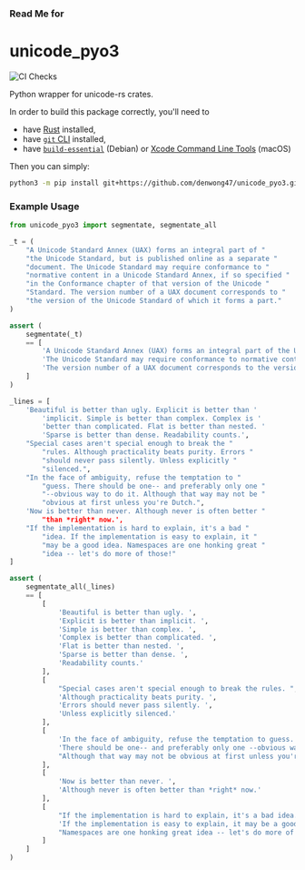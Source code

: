 ### Read Me for
# unicode_pyo3

![CI Checks](https://github.com/denwong47/unicode_pyo3/actions/workflows/CI.yml/badge.svg?branch=main)

Python wrapper for unicode-rs crates.

In order to build this package correctly, you'll need to

- have [Rust](https://www.rust-lang.org/learn/get-started) installed,
- have [`git` CLI](https://packages.debian.org/stable/git) installed,
- have [`build-essential`](https://packages.debian.org/sid/build-essential) (Debian) or
  [Xcode Command Line Tools](https://developer.apple.com/library/archive/technotes/tn2339/_index.html#//apple_ref/doc/uid/DTS40014588-CH1-WHAT_IS_THE_COMMAND_LINE_TOOLS_PACKAGE_)
  (macOS)

Then you can simply:

```sh
python3 -m pip install git+https://github.com/denwong47/unicode_pyo3.git
```

### Example Usage
```python
from unicode_pyo3 import segmentate, segmentate_all

_t = (
    "A Unicode Standard Annex (UAX) forms an integral part of "
    "the Unicode Standard, but is published online as a separate "
    "document. The Unicode Standard may require conformance to "
    "normative content in a Unicode Standard Annex, if so specified "
    "in the Conformance chapter of that version of the Unicode "
    "Standard. The version number of a UAX document corresponds to "
    "the version of the Unicode Standard of which it forms a part."
)

assert (
    segmentate(_t)
    == [
        'A Unicode Standard Annex (UAX) forms an integral part of the Unicode Standard, but is published online as a separate document. ',
        'The Unicode Standard may require conformance to normative content in a Unicode Standard Annex, if so specified in the Conformance chapter of that version of the Unicode Standard. ',
        'The version number of a UAX document corresponds to the version of the Unicode Standard of which it forms a part.'
    ]
)

_lines = [
    'Beautiful is better than ugly. Explicit is better than '
        'implicit. Simple is better than complex. Complex is '
        'better than complicated. Flat is better than nested. '
        'Sparse is better than dense. Readability counts.',
    "Special cases aren't special enough to break the "
        "rules. Although practicality beats purity. Errors "
        "should never pass silently. Unless explicitly "
        "silenced.",
    "In the face of ambiguity, refuse the temptation to "
        "guess. There should be one-- and preferably only one "
        "--obvious way to do it. Although that way may not be "
        "obvious at first unless you're Dutch.",
    'Now is better than never. Although never is often better "
        "than *right* now.',
    "If the implementation is hard to explain, it's a bad "
        "idea. If the implementation is easy to explain, it "
        "may be a good idea. Namespaces are one honking great "
        "idea -- let's do more of those!"
]

assert (
    segmentate_all(_lines)
    == [
        [
            'Beautiful is better than ugly. ',
            'Explicit is better than implicit. ',
            'Simple is better than complex. ',
            'Complex is better than complicated. ',
            'Flat is better than nested. ',
            'Sparse is better than dense. ',
            'Readability counts.'
        ],
        [
            "Special cases aren't special enough to break the rules. ",
            'Although practicality beats purity. ',
            'Errors should never pass silently. ',
            'Unless explicitly silenced.'
        ],
        [
            'In the face of ambiguity, refuse the temptation to guess. ',
            'There should be one-- and preferably only one --obvious way to do it. ',
            "Although that way may not be obvious at first unless you're Dutch."
        ],
        [
            'Now is better than never. ',
            'Although never is often better than *right* now.'
        ],
        [
            "If the implementation is hard to explain, it's a bad idea. ",
            'If the implementation is easy to explain, it may be a good idea. ',
            "Namespaces are one honking great idea -- let's do more of those!"
        ]
    ]
)
```
